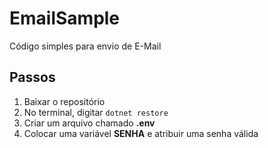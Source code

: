 # EmailSample
Código simples para envio de E-Mail

## Passos
1. Baixar o repositório
2. No terminal, digitar `dotnet restore`
3. Criar um arquivo chamado **.env**
4. Colocar uma variável **SENHA** e atribuir uma senha válida